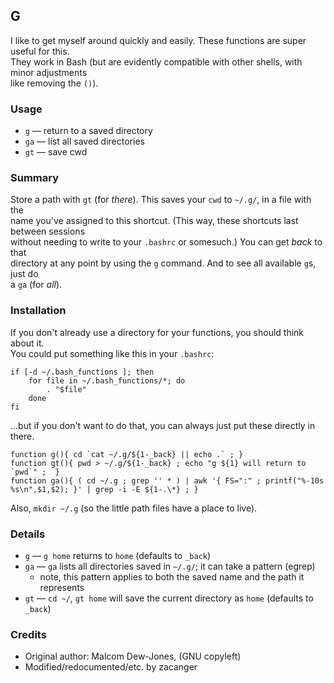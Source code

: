 ## G
I like to get myself around quickly and easily. These functions are super useful for this.  
They work in Bash (but are evidently compatible with other shells, with minor adjustments  
like removing the `()`).

### Usage
- `g`  — return to a saved directory
- `ga` — list all saved directories
- `gt` — save cwd

### Summary
Store a path with `gt` (for _there_). This saves your `cwd` to `~/.g/`, in a file with the  
name you've assigned to this shortcut. (This way, these shortcuts last between sessions  
without needing to write to your `.bashrc` or somesuch.) You can get _back_ to that  
directory at any point by using the `g` command. And to see all available `g`s, just do  
a `ga` (for _all_).

### Installation
If you don't already use a directory for your functions, you should think about it.  
You could put something like this in your `.bashrc`:
```shell
if [-d ~/.bash_functions ]; then
    for file in ~/.bash_functions/*; do
        . "$file"
    done
fi
```
...but if you don't want to do that, you can always just put these directly in there.
```shell
function g(){ cd `cat ~/.g/${1-_back} || echo .` ; }  
function gt(){ pwd > ~/.g/${1-_back} ; echo "g ${1} will return to `pwd`" ;  }  
function ga(){ ( cd ~/.g ; grep '' * ) | awk '{ FS=":" ; printf("%-10s %s\n",$1,$2); }' | grep -i -E ${1-.\*} ; }
```
Also, `mkdir ~/.g` (so the little path files have a place to live).

### Details
- `g` — `g home` returns to `home` (defaults to `_back`)
- `ga` — `ga` lists all directories saved in `~/.g/`; it can take a pattern (egrep)
  - note, this pattern applies to both the saved name and the path it represents
- `gt` — `cd ~/`, `gt home` will save the current directory as `home` (defaults to `_back`)

### Credits
- Original author: Malcom Dew-Jones, (GNU copyleft)
- Modified/redocumented/etc. by zacanger
